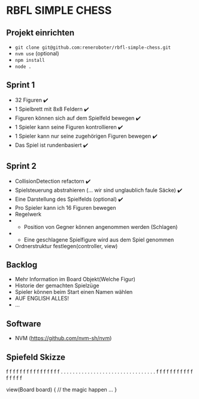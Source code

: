 # RBFL SIMPLE CHESS

## Projekt einrichten
* `git clone git@github.com:reneroboter/rbfl-simple-chess.git`
* `nvm use` (optional)
* `npm install`
* `node .`

## Sprint 1
* 32 Figuren ✔️
* 1 Spielbrett mit 8x8 Feldern ✔️
* Figuren können sich auf dem Spielfeld bewegen ✔️
* 1 Spieler kann seine Figuren kontrollieren ✔️
* 1 Spieler kann nur seine zugehörigen Figuren bewegen ✔️
* Das Spiel ist rundenbasiert ✔️

## Sprint 2
* CollisionDetection refactorn  ✔️
* Spielsteuerung abstrahieren (... wir sind unglaublich faule Säcke) ✔️
* Eine Darstellung des Spielfelds (optional) ✔️
* Pro Spieler kann ich 16 Figuren bewegen
* Regelwerk
* * Position von Gegner können angenommen werden (Schlagen)
* * Eine geschlagene Spielfigure wird aus dem Spiel genommen
* Ordnerstruktur festlegen(controller, view)

## Backlog
* Mehr Information im Board Objekt(Welche Figur)
* Historie der gemachten Spielzüge
* Spieler können beim Start einen Namen wählen
* AUF ENGLISH ALLES!
* ...

## Software
* NVM (https://github.com/nvm-sh/nvm)

## Spiefeld Skizze

f  f  f  f  f  f  f  f
f  f  f  f  f  f  f  f
.  .  .  .  .  .  .  .
.  .  .  .  .  .  .  .
.  .  .  .  .  .  .  .
.  .  .  .  .  .  .  .
f  f  f  f  f  f  f  f
f  f  f  f  f  f  f  f


view(Board board) {
    // the magic happen ... 
}
